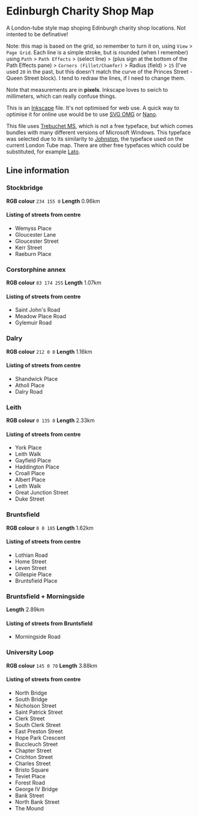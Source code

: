 # Edinburgh Charity Shop Map
A London-tube style map shoping Edinburgh charity shop locations. Not intented to be definative!

Note: this map is based on the grid, so remember to turn it on, using `View` > `Page Grid`. Each line is a simple stroke, but is rounded (when I remember) using `Path` > `Path Effects` > (select line) > (plus sign at the bottom of the Path Effects pane) > `Corners (Fillet/Chamfer)` > Radius (field) > `15` (I've used `20` in the past, but this doesn't match the curve of the Princes Street - Queen Street block). I tend to redraw the lines, if I need to change them.

Note that measurements are in **pixels**. Inkscape loves to swich to millimeters, which can really confuse things.

This is an [Inkscape](https://inkscape.org/) file. It's not optimised for web use. A quick way to optimise it for online use would be to use [SVG OMG](https://jakearchibald.github.io/svgomg/) or [Nano](https://vecta.io/nano).

This file uses [Trebuchet MS](https://docs.microsoft.com/en-us/typography/font-list/trebuchet-ms), which is not a free typeface, but which comes bundles with many different versions of Microsoft Windows. This typeface was selected due to its similarity to [Johnston](https://tfl.gov.uk/info-for/suppliers-and-contractors/font-requests), the typeface used on the current London Tube map. There are other free typefaces which could be substituted, for example [Lato](https://fonts.google.com/specimen/Lato).

## Line information

### Stockbridge
**RGB colour** `234 155 0`
**Length** 0.96km

#### Listing of streets from centre
- Wemyss Place
- Gloucester Lane
- Gloucester Street
- Kerr Street
- Raeburn Place

### Corstorphine annex
**RGB colour** `83 174 255`
**Length** 1.07km

#### Listing of streets from centre
- Saint John's Road
- Meadow Place Road
- Gylemuir Road

### Dalry
**RGB colour** `212 0 0`
**Length** 1.16km

#### Listing of streets from centre
- Shandwick Place
- Atholl Place
- Dalry Road

### Leith
**RGB colour** `0 135 0`
**Length** 2.33km

#### Listing of streets from centre
- York Place
- Leith Walk
- Gayfield Place
- Haddington Place
- Croall Place
- Albert Place
- Leith Walk
- Great Junction Street
- Duke Street

### Bruntsfield
**RGB colour** `0 0 185`
**Length** 1.62km

#### Listing of streets from centre
- Lothian Road
- Home Street
- Leven Street
- Gillespie Place
- Bruntsfield Place

### Bruntsfield + Morningside
**Length**  2.89km

#### Listing of streets from Bruntsfield
- Morningside Road

### University Loop
**RGB colour** `145 0 70`
**Length** 3.88km

#### Listing of streets from centre
- North Bridge
- South Bridge
- Nicholson Street
- Saint Patrick Street
- Clerk Street
- South Clerk Street
- East Preston Street
- Hope Park Crescent
- Buccleuch Street
- Chapter Street
- Crichton Street
- Charles Street
- Bristo Square
- Teviet Place
- Forest Road
- George IV Bridge
- Bank Street
- North Bank Street
- The Mound
